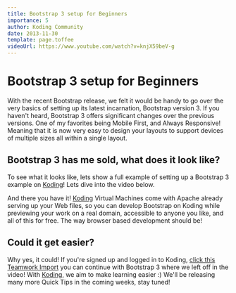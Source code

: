 ```yaml
---
title: Bootstrap 3 setup for Beginners
importance: 5
author: Koding Community
date: 2013-11-30
template: page.toffee
videoUrl: https://www.youtube.com/watch?v=knjX59beV-g
---
```


# Bootstrap 3 setup for Beginners

With the recent Bootstrap release, we felt it would be handy to go over the very basics of setting up its latest incarnation, Bootstrap version 3. If you haven't heard, Bootstrap 3 offers significant changes over the previous versions. One of my favorites being Mobile First, and Always Responsive! Meaning that it is now very easy to design your layouts to support devices of multiple sizes all within a single layout. 

## Bootstrap 3 has me sold, what does it look like?

To see what it looks like, lets show a full example of setting up a Bootstrap 3 example on [Koding](https://koding.com)! Lets dive into the video below. 

And there you have it! [Koding](https://koding.com) Virtual Machines come with Apache already serving up your Web files, so you can develop Bootstrap on Koding while previewing your work on a real domain, accessible to anyone you like, and all of this for free. The way browser based development should be! 

## Could it get easier?

Why yes, it could! If you're signed up and logged in to Koding, [click this Teamwork Import](https://koding.com/Develop/Teamwork?import=http://tinyurl.com/mmszkpd) you can continue with Bootstrap 3 where we left off in the video! With [Koding](https://koding.com), we aim to make learning easier :) We'll be releasing many more Quick Tips in the coming weeks, stay tuned!
